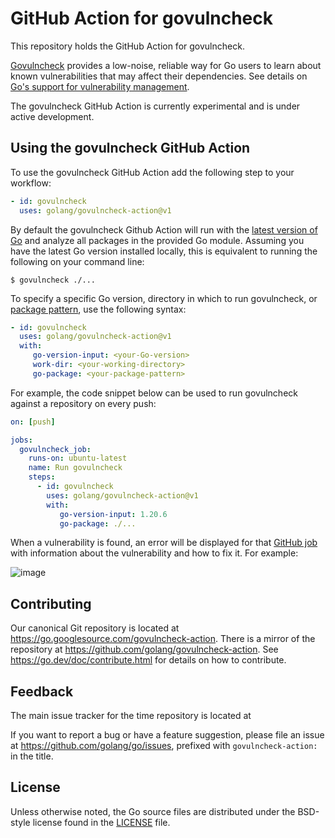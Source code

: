 # GitHub Action for govulncheck

This repository holds the GitHub Action for govulncheck.

[Govulncheck](https://pkg.go.dev/golang.org/x/vuln/cmd/govulncheck) provides a
low-noise, reliable way for Go users to learn about known vulnerabilities that
may affect their dependencies. See details on [Go's support for vulnerability
management](https://go.dev/blog/vuln).

The govulncheck GitHub Action is currently experimental and is under active
development.

## Using the govulncheck GitHub Action

To use the govulncheck GitHub Action add the following step to your workflow:

```yaml
- id: govulncheck
  uses: golang/govulncheck-action@v1
```

By default the govulncheck Github Action will run with the
[latest version of Go](https://go.dev/doc/install) and analyze all packages in
the provided Go module. Assuming you have the latest Go version installed
locally, this is equivalent to running the following on your command line:

```
$ govulncheck ./...
```

To specify a specific Go version, directory in which to run govulncheck, or
[package pattern](https://pkg.go.dev/cmd/go#hdr-Package_lists_and_patterns),
use the following syntax:

```yaml
- id: govulncheck
  uses: golang/govulncheck-action@v1
  with:
     go-version-input: <your-Go-version>
     work-dir: <your-working-directory>
     go-package: <your-package-pattern>
```

For example, the code snippet below can be used to run govulncheck against a
repository on every push:

```yaml
on: [push]

jobs:
  govulncheck_job:
    runs-on: ubuntu-latest
    name: Run govulncheck
    steps:
      - id: govulncheck
        uses: golang/govulncheck-action@v1
        with:
           go-version-input: 1.20.6
           go-package: ./...
```
When a vulnerability is found, an error will be displayed for that
[GitHub job](https://docs.github.com/en/actions/using-jobs/using-jobs-in-a-workflow)
with information about the vulnerability and how to fix it. For example:

![image](https://github.com/bkessler-go/prototype-repo/assets/107496148/932a2e5c-730e-4583-90f3-edab3ca06f60)

## Contributing

Our canonical Git repository is located at
https://go.googlesource.com/govulncheck-action. There is a mirror of the
repository at https://github.com/golang/govulncheck-action. See
https://go.dev/doc/contribute.html for details on how to contribute.

## Feedback

The main issue tracker for the time repository is located at

If you want to report a bug or have a feature suggestion, please file an issue
at https://github.com/golang/go/issues, prefixed with `govulncheck-action:` in the title.

## License

Unless otherwise noted, the Go source files are distributed under the BSD-style
license found in the [LICENSE](LICENSE) file.

